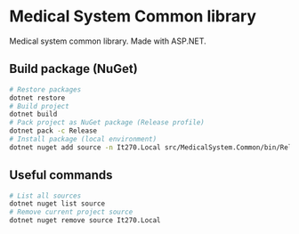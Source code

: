 # Medical System Common library

Medical system common library. Made with ASP.NET.

## Build package (NuGet)

```sh
# Restore packages
dotnet restore
# Build project
dotnet build
# Pack project as NuGet package (Release profile)
dotnet pack -c Release
# Install package (local environment)
dotnet nuget add source -n It270.Local src/MedicalSystem.Common/bin/Release/It270.MedicalSystem.Common.$VERSION.nupkg
```

## Useful commands

```sh
# List all sources
dotnet nuget list source
# Remove current project source
dotnet nuget remove source It270.Local
```